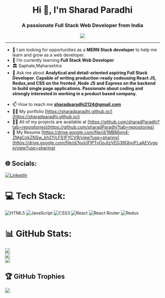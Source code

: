 

<h1 align="center">Hi 👋, I'm Sharad Paradhi</h1>
<h3 align="center">A passionate Full Stack Web Developer from India</h3>
<p align="center">
  <a href="https://github.com/DenverCoder1/readme-typing-svg">
    <img src="https://readme-typing-svg.demolab.com/?lines=Hi! My self Sharad Paradhi; I am a Full-stack%20web%20developer 👨🏻‍💻; Curious%20to%20learn%20new%20things !&font=Fira%20Code&center=true&width=440&height=45&color=#37bcf7&vCenter=true&size=22&pause=1000"></a>
</p>
<hr></hr>

- 🌱 I am looking for opportunities as a **MERN Stack developer** to help me learn and grow as a web developer.
- 🌱 I’m currently learning **Full Stack Web Developer**
-  🏛 Saphale,Maharashtra
- 💬 Ask me about **Analytical and detail-oriented aspiring Full Stack Developer. Capable of writing production-ready codeusing React JS, Redux,and CSS on the fronted ,Node JS and Express on the backend to build single page applications. Passionate about coding and strongly interested in working in a product based company.**
 <br><br>
- 📫 How to reach me **sharadparadhi2124@gmail.com**
- 👨‍💻 My portfolio [https://sharadparadhi.github.io/](https://sharadparadhi.github.io/)
- 👨‍💻 All of my projects are available at [https://github.com/sharadParadhi?tab=repositories](https://github.com/sharadParadhi?tab=repositories)
- 📄 My Resume [https://drive.google.com/file/d/1MBMxm4-ZMgCokZNSw_kh2YjLFS1FYCV9/view?usp=sharing](https://drive.google.com/file/d/1poUFlPTvOoJtzVEG36GbyiFLaAEVvgop/view?usp=sharing)
## 🌐 Socials:
[![LinkedIn](https://img.shields.io/badge/LinkedIn-%230077B5.svg?logo=linkedin&logoColor=white)](https://www.linkedin.com/in/sharad-paradhi-777a33241/)


# 💻 Tech Stack:
![HTML5](https://img.shields.io/badge/html5-%23E34F26.svg?style=for-the-badge&logo=html5&logoColor=white) ![JavaScript](https://img.shields.io/badge/javascript-%23323330.svg?style=for-the-badge&logo=javascript&logoColor=%23F7DF1E) ![CSS3](https://img.shields.io/badge/css3-%231572B6.svg?style=for-the-badge&logo=css3&logoColor=white) ![React](https://img.shields.io/badge/react-%2320232a.svg?style=for-the-badge&logo=react&logoColor=%2361DAFB) ![React Router](https://img.shields.io/badge/React_Router-CA4245?style=for-the-badge&logo=react-router&logoColor=white) ![Redux](https://img.shields.io/badge/redux-%23593d88.svg?style=for-the-badge&logo=redux&logoColor=white)
# 📊 GitHub Stats:
![](https://github-readme-stats.vercel.app/api?username=sharadParadhi&theme=radical&hide_border=false&include_all_commits=true&count_private=true)<br/>
![](https://github-readme-streak-stats.herokuapp.com/?user=sharadParadhi&theme=radical&hide_border=false)<br/>
![](https://github-readme-stats.vercel.app/api/top-langs/?username=sharadParadhi&theme=radical&hide_border=false&include_all_commits=true&count_private=true&layout=compact)

## 🏆 GitHub Trophies
![](https://github-profile-trophy.vercel.app/?username=sharadParadhi&theme=radical&no-frame=false&no-bg=false&margin-w=4)
